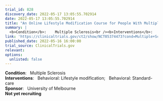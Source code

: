 ```yaml
---
trial_id: 828
discovery_date: 2022-05-17 13:05:55.702914
date: 2022-05-17 13:05:55.702914
title: "An Online Lifestyle Modification Course for People With Multiple Sclerosis"
summary: |
  <b>Condition</b>:    Multiple Sclerosis<br /><b>Interventions</b>:    Behavioral: Lifestyle modification;   Behavioral: Standard-care<br /><b>Sponsor</b>:    University of Melbourne<br /><b>Not yet recruiting</b>
link: 'https://clinicaltrials.gov/ct2/show/NCT05374473?cond=Multiple+Sclerosis&sfpd_d=14&sel_rss=new14'
published_date: 2022-05-16 16:00:00
trial_source: ClinicalTrials.gov
relevant: 
options:
  unlisted: false
---
```

<b>Condition</b>:    Multiple Sclerosis<br /><b>Interventions</b>:    Behavioral: Lifestyle modification;   Behavioral: Standard-care<br /><b>Sponsor</b>:    University of Melbourne<br /><b>Not yet recruiting</b>